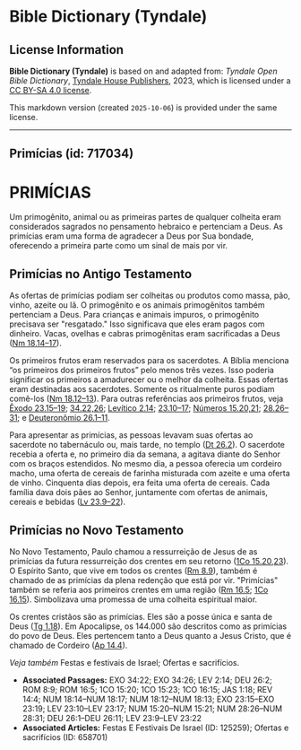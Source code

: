 # Bible Dictionary (Tyndale)

## License Information

**Bible Dictionary (Tyndale)** is based on and adapted from: _Tyndale Open Bible Dictionary_, [Tyndale House Publishers](https://tyndaleopenresources.com/), 2023, which is licensed under a [CC BY-SA 4.0 license](https://creativecommons.org/licenses/by-sa/4.0/legalcode.en).

This markdown version (created `2025-10-06`) is provided under the same license.



--------------------------------

## Primícias (id: 717034)

PRIMÍCIAS
=========

Um primogênito, animal ou as primeiras partes de qualquer colheita eram considerados sagrados no pensamento hebraico e pertenciam a Deus. As primícias eram uma forma de agradecer a Deus por Sua bondade, oferecendo a primeira parte como um sinal de mais por vir.

Primícias no Antigo Testamento
------------------------------

As ofertas de primícias podiam ser colheitas ou produtos como massa, pão, vinho, azeite ou lã. O primogênito e os animais primogênitos também pertenciam a Deus. Para crianças e animais impuros, o primogênito precisava ser "resgatado." Isso significava que eles eram pagos com dinheiro. Vacas, ovelhas e cabras primogênitas eram sacrificadas a Deus ([Nm 18\.14–17](https://ref.ly/Num18:14-Num18:17)).

Os primeiros frutos eram reservados para os sacerdotes. A Bíblia menciona “os primeiros dos primeiros frutos” pelo menos três vezes. Isso poderia significar os primeiros a amadurecer ou o melhor da colheita. Essas ofertas eram destinadas aos sacerdotes. Somente os ritualmente puros podiam comê\-los ([Nm 18\.12–13](https://ref.ly/Num18:12-Num18:13)). Para outras referências aos primeiros frutos, veja [Êxodo 23\.15–19](https://ref.ly/Exod23:15-Exod23:19); [34\.22,26](https://ref.ly/Exod34:22,Exod34:26); [Levítico 2\.14](https://ref.ly/Lev2:14); [23\.10–17](https://ref.ly/Lev23:10-Lev23:17); [Números 15\.20,21](https://ref.ly/Num15:20-Num15:21); [28\.26–31](https://ref.ly/Num28:26-Num28:31); e [Deuteronômio 26\.1–11](https://ref.ly/Deut26:1-Deut26:11).

Para apresentar as primícias, as pessoas levavam suas ofertas ao sacerdote no tabernáculo ou, mais tarde, no templo ([Dt 26\.2](https://ref.ly/Deut26:2)). O sacerdote recebia a oferta e, no primeiro dia da semana, a agitava diante do Senhor com os braços estendidos. No mesmo dia, a pessoa oferecia um cordeiro macho, uma oferta de cereais de farinha misturada com azeite e uma oferta de vinho. Cinquenta dias depois, era feita uma oferta de cereais. Cada família dava dois pães ao Senhor, juntamente com ofertas de animais, cereais e bebidas ([Lv 23\.9–22](https://ref.ly/Lev23:9-Lev23:22)).

Primícias no Novo Testamento
----------------------------

No Novo Testamento, Paulo chamou a ressurreição de Jesus de as primícias da futura ressurreição dos crentes em seu retorno ([1Co 15\.20,23](https://ref.ly/1Cor15:20,1Cor15:23)). O Espírito Santo, que vive em todos os crentes ([Rm 8\.9](https://ref.ly/Rom8:9)), também é chamado de as primícias da plena redenção que está por vir. "Primícias" também se referia aos primeiros crentes em uma região ([Rm 16\.5](https://ref.ly/Rom16:5); [1Co 16\.15](https://ref.ly/1Cor16:15)). Simbolizava uma promessa de uma colheita espiritual maior.

Os crentes cristãos são as primícias. Eles são a posse única e santa de Deus ([Tg 1\.18](https://ref.ly/Jas1:18)). Em Apocalipse, os 144\.000 são descritos como as primícias do povo de Deus. Eles pertencem tanto a Deus quanto a Jesus Cristo, que é chamado de Cordeiro ([Ap 14\.4](https://ref.ly/Rev14:4)).

*Veja também* Festas e festivais de Israel; Ofertas e sacrifícios.

* **Associated Passages:** EXO 34:22; EXO 34:26; LEV 2:14; DEU 26:2; ROM 8:9; ROM 16:5; 1CO 15:20; 1CO 15:23; 1CO 16:15; JAS 1:18; REV 14:4; NUM 18:14–NUM 18:17; NUM 18:12–NUM 18:13; EXO 23:15–EXO 23:19; LEV 23:10–LEV 23:17; NUM 15:20–NUM 15:21; NUM 28:26–NUM 28:31; DEU 26:1–DEU 26:11; LEV 23:9–LEV 23:22
* **Associated Articles:** Festas E Festivais De Israel (ID: 125259); Ofertas e sacrifícios (ID: 658701)

